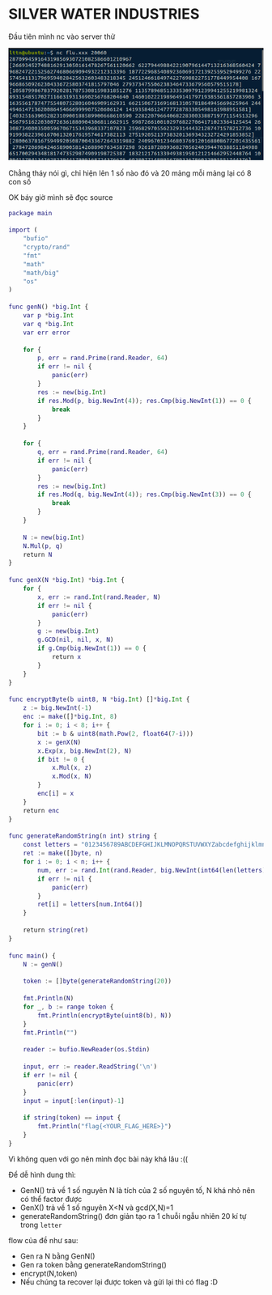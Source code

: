 # SILVER WATER INDUSTRIES

Đầu tiên mình nc vào server thử 

![](https://github.com/lttn1204/CTF/blob/main/2021/Hack.lu/image/p1.png)

Chẳng tháy nói gì, chỉ hiện lên 1 số nào đó và 20 mảng mỗi mảng lại có 8 con số 

OK báy giờ mình sẽ đọc source

```g
package main

import (
	"bufio"
	"crypto/rand"
	"fmt"
	"math"
	"math/big"
	"os"
)

func genN() *big.Int {
	var p *big.Int
	var q *big.Int
	var err error

	for {
		p, err = rand.Prime(rand.Reader, 64)
		if err != nil {
			panic(err)
		}
		res := new(big.Int)
		if res.Mod(p, big.NewInt(4)); res.Cmp(big.NewInt(1)) == 0 {
			break
		}
	}

	for {
		q, err = rand.Prime(rand.Reader, 64)
		if err != nil {
			panic(err)
		}
		res := new(big.Int)
		if res.Mod(q, big.NewInt(4)); res.Cmp(big.NewInt(3)) == 0 {
			break
		}
	}

	N := new(big.Int)
	N.Mul(p, q)
	return N
}

func genX(N *big.Int) *big.Int {
	for {
		x, err := rand.Int(rand.Reader, N)
		if err != nil {
			panic(err)
		}
		g := new(big.Int)
		g.GCD(nil, nil, x, N)
		if g.Cmp(big.NewInt(1)) == 0 {
			return x
		}
	}
}

func encryptByte(b uint8, N *big.Int) []*big.Int {
	z := big.NewInt(-1)
	enc := make([]*big.Int, 8)
	for i := 0; i < 8; i++ {
		bit := b & uint8(math.Pow(2, float64(7-i)))
		x := genX(N)
		x.Exp(x, big.NewInt(2), N)
		if bit != 0 {
			x.Mul(x, z)
			x.Mod(x, N)
		}
		enc[i] = x
	}
	return enc
}

func generateRandomString(n int) string {
	const letters = "0123456789ABCDEFGHIJKLMNOPQRSTUVWXYZabcdefghijklmnopqrstuvwxyz-"
	ret := make([]byte, n)
	for i := 0; i < n; i++ {
		num, err := rand.Int(rand.Reader, big.NewInt(int64(len(letters))))
		if err != nil {
			panic(err)
		}
		ret[i] = letters[num.Int64()]
	}

	return string(ret)
}

func main() {
	N := genN()

	token := []byte(generateRandomString(20))

	fmt.Println(N)
	for _, b := range token {
		fmt.Println(encryptByte(uint8(b), N))
	}
	fmt.Println("")

	reader := bufio.NewReader(os.Stdin)

	input, err := reader.ReadString('\n')
	if err != nil {
		panic(err)
	}
	input = input[:len(input)-1]

	if string(token) == input {
		fmt.Println("flag{<YOUR_FLAG_HERE>}")
	}
}
```

Vì không quen với go nên mình đọc bài này khá lâu :((

Để dễ hình dung thì:
* GenN() trả về 1 số nguyên N là tích của 2 số nguyên tố, N khá nhỏ nên có thể factor được
* GenX() trả về 1 số nguyên X<N và gcd(X,N)=1
* generateRandomString() đơn giản tạo ra 1 chuỗi ngẫu nhiên 20 kí tự trong ```letter```

flow của đề như sau: 
* Gen ra N bằng GenN()
* Gen ra token bằng generateRandomString()
* encrypt(N,token)
* Nếu chúng ta recover lại được token và gửi lại thì có flag :D


